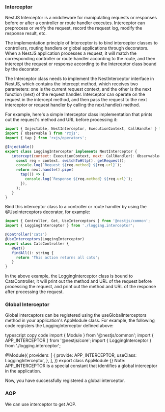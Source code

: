 ### Interceptor

NestJS Interceptor is a middleware for manipulating requests or responses before or after a controller or route handler executes. Interceptor can preprocess or verify the request, record the request log, modify the response result, etc.

The implementation principle of Interceptor is to bind interceptor classes to controllers, routing handlers or global applications through decorators. When a NestJS application processes a request, it will match the corresponding controller or route handler according to the route, and then intercept the request or response according to the Interceptor class bound by the decorator.

The Interceptor class needs to implement the NestInterceptor interface in NestJS, which contains the intercept method, which receives two parameters: one is the current request context, and the other is the next function (next) of the request handler. Interceptor can operate on the request in the intercept method, and then pass the request to the next interceptor or request handler by calling the next.handle() method.

For example, here's a simple Interceptor class implementation that prints out the request's method and URL before processing it:



```javascript
import { Injectable, NestInterceptor, ExecutionContext, CallHandler } from '@nestjs/common';
import { Observable } from 'rxjs';
import { tap } from 'rxjs/operators';

@Injectable()
export class LoggingInterceptor implements NestInterceptor {
   intercept(context: ExecutionContext, next: CallHandler): Observable<any> {
     const req = context. switchToHttp(). getRequest();
     console.log(`Request ${req.method} ${req.url}`);
     return next.handle().pipe(
       tap(() => {
         console.log(`Response ${req.method} ${req.url}`);
       }),
     );
   }
}
```

Bind this interceptor class to a controller or route handler by using the @UseInterceptors decorator, for example:

```javascript
import { Controller, Get, UseInterceptors } from '@nestjs/common';
import { LoggingInterceptor } from './logging.interceptor';

@Controller('cats')
@UseInterceptors(LoggingInterceptor)
export class CatsController {
   @Get()
   findAll(): string {
     return 'This action returns all cats';
   }
}
```

In the above example, the LoggingInterceptor class is bound to CatsController, it will print out the method and URL of the request before processing the request, and print out the method and URL of the response after processing the request.



### Global Interceptor

Global interceptors can be registered using the useGlobalInterceptors method in your application's AppModule class. For example, the following code registers the LoggingInterceptor defined above:

typescript
copy code
import { Module } from '@nestjs/common';
import { APP_INTERCEPTOR } from '@nestjs/core';
import { LoggingInterceptor } from './logging.interceptor';

@Module({
   providers: [
     {
       provide: APP_INTERCEPTOR,
       useClass: LoggingInterceptor,
     },
   ],
})
export class AppModule {}
Note: APP_INTERCEPTOR is a special constant that identifies a global interceptor in the application.

Now, you have successfully registered a global interceptor.





### AOP

We can use interceptor to get AOP.